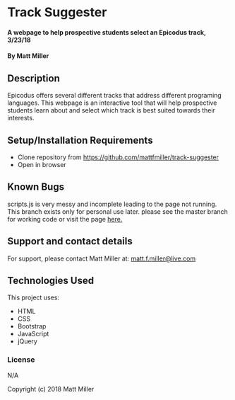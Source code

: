 # Track Suggester

#### A webpage to help prospective students select an Epicodus track, 3/23/18

#### By Matt Miller

## Description

Epicodus offers several different tracks that address different programing languages. This webpage is an interactive tool that will help prospective students learn about and select which track is best suited towards their interests.

## Setup/Installation Requirements

* Clone repository from https://github.com/mattfmiller/track-suggester
* Open in browser

## Known Bugs

scripts.js is very messy and incomplete leading to the page not running. This branch exists only for personal use later. please see the master branch for working code or visit the page <a href ="https://mattfmiller.github.io/track-suggester/">here.</a>

## Support and contact details

For support, please contact Matt Miller at: matt.f.miller@live.com

## Technologies Used

This project uses:
* HTML
* CSS
* Bootstrap
* JavaScript
* jQuery

### License

N/A

Copyright (c) 2018 Matt Miller
